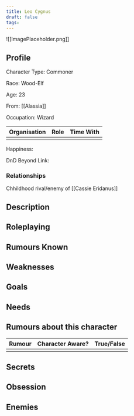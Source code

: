 ```yaml
---
title: Leo Cygnus
draft: false
tags:
---
```

![[ImagePlaceholder.png]]

## Profile
Character Type: Commoner

Race: Wood-Elf

Age: 23

From: [[Alassia]]

Occupation: Wizard

| Organisation | Role | Time With |
| ------------ | ---- | --------- |
|              |      |           |
Happiness:

DnD Beyond Link:
### Relationships
Chhildhood rival/enemy of [[Cassie Eridanus]]
## Description

## Roleplaying

## Rumours Known

## Weaknesses

## Goals

## Needs

## Rumours about this character 

| Rumour | Character Aware? | True/False |
| ------ | ---------------- | ---------- |
|        |                  |            |
## Secrets

## Obsession

## Enemies



